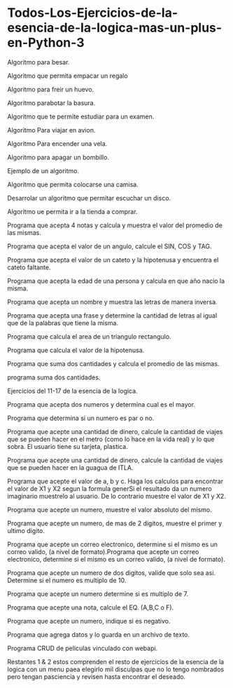 # Todos-Los-Ejercicios-de-la-esencia-de-la-logica-mas-un-plus-en-Python-3

Algoritmo para besar.

Algoritmo que permita empacar un regalo

Algoritmo para freir un huevo.

Algoritmo parabotar la basura.

Algoritmo que te permite estudiar para un examen.

Algoritmo Para viajar en avion.

Algoritmo Para encender una vela.

Algoritmo para apagar un bombillo.

Ejemplo de un algoritmo.

Algoritmo que permita colocarse una camisa.

Desarrolar un algoritmo que permitar escuchar un disco.

Algoritmo ue permita ir a la tienda a comprar.

Programa que acepta 4 notas y calcula y muestra el valor del promedio de las mismas.

Programa que acepta el valor de un angulo, calcule el SIN, COS y TAG.

Programa que acepta el valor de un cateto y la hipotenusa y encuentra el cateto faltante.

Programa que acepta la edad de una persona y calcula en que año nacio la misma.

Programa que acepta un nombre y muestra las letras de manera inversa.

Programa que acepta una frase y determine la cantidad de letras al igual que de la palabras que tiene la misma.

Programa que calcula el area de un triangulo rectangulo.

Programa que calcula el valor de la hipotenusa.

Programa que suma dos cantidades y calcula el promedio de las mismas.

programa suma dos cantidades.

Ejercicios del 11-17 de la esencia de la logica.

Programa que acepta dos numeros y determina cual es el mayor.

Programa que determina si un numero es par o no.

Programa que acepte una cantidad de dinero, calcule la cantidad de viajes que se pueden hacer en el metro (como lo hace en la vida real) y lo que sobra. El usuario tiene su tarjeta, plastica.

Programa que acepte una cantidad de dinero, calcule la cantidad de viajes que se pueden hacer en la guagua de ITLA.

Programa que acepte el valor de a, b y c. Haga los calculos para encontrar el valor de X1 y X2 segun la formula generSi el resultado da un numero imaginario muestrelo al usuario. De lo contrario muestre el valor de X1 y X2.

Programa que acepte un numero, muestre el valor absoluto del mismo.

Programa que acepte un numero, de mas de 2 digitos, muestre el primer y ultimo digito.

Programa que acepte un correo electronico, determine si el mismo es un correo valido, (a nivel de formato).Programa que acepte un correo electronico, determine si el mismo es un correo valido, (a nivel de formato).

Programa que acepte un numero de dos digitos, valide que solo sea asi. Determine si el numero es multiplo de 10.

Programa que acepte un numero determine si es multiplo de 7.

Programa que acepte una nota, calcule el EQ. (A,B,C o F).

Programa que acepte un numero, indique si es negativo.

Programa que agrega datos y lo guarda en un archivo de texto. 

Programa CRUD de peliculas vinculado con webapi.

Restantes 1 & 2 estos comprenden el resto de ejercicios de la esencia de la logica con un menu paea elegirlo mil disculpas que no lo tengo nombrados pero tengan pasciencia y revisen hasta encontrar el deseado.

